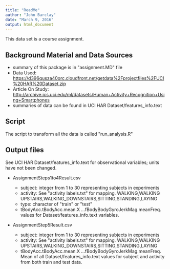 ```yaml
---
title: "ReadMe"
author: "John Barclay"
date: "March 9, 2016"
output: html_document
---
```


This data set is a course assignment.

## Background Material and Data Sources
* summary of this package is in "assignment.MD" file
* Data Used: https://d396qusza40orc.cloudfront.net/getdata%2Fprojectfiles%2FUCI%20HAR%20Dataset.zip
* Article On Study: http://archive.ics.uci.edu/ml/datasets/Human+Activity+Recognition+Using+Smartphones
* summaries of data can be found in UCI HAR Dataset/features_info.text


## Script
The script to transform all the data is called "run_analysis.R"


## Output files

See UCI HAR Dataset/features_info.text for observational variables; units have not been changed.

* AssignmentSteps1to4Result.csv
    * subject: integer from 1 to 30 representing subjects in experiments
    * activity: See "activity labels.txt" for mapping. WALKING,WALKING UPSTAIRS,WALKING_DOWNSTAIRS,SITTING,STANDING,LAYING
    * type: character of "train" or "test"
    * tBodyAcc.tBodyAcc.mean.X ...fBodyBodyGyroJerkMag.meanFreq.  values for Dataset/features_info.text variables.


* AssignmentStep5Result.csv
    * subject: integer from 1 to 30 representing subjects in experiments
    * activity: See "activity labels.txt" for mapping. WALKING,WALKING UPSTAIRS,WALKING_DOWNSTAIRS,SITTING,STANDING,LAYING
    * tBodyAcc.tBodyAcc.mean.X ...fBodyBodyGyroJerkMag.meanFreq.  Mean of all Dataset/features_info.text values for subject and activity from both train and test data.


